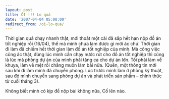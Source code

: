 ```yaml
---
layout: post
title: ÔI !!! Lo quá
date: '2007-04-04 05:00:00'
redirect_from: /oi-lo-qua/
---
```


Thời gian quả chạy nhanh thật, mới thoắt một cái đã sắp hết hạn nộp đồ án tốt nghiệp rồi (16/04), thế mà mình chưa làm được gì mới ác chứ. Thời gian đi làm đã chiếm hết thời gian làm đồ án tốt nghiệp của mình. Mà công việc cũng ác thật, đúng lúc mình cần chạy nước rút cho đồ án tốt nghiệp thì cũng là lúc mà phòng dự án của mình phải tăng ca cho dự án lớn. Tối phải làm về khuya, làm về mệt rồi chẳng muốn làm bài nữa. (Quên, một thông tin mới sau khi đi làm mình đã chuyển phòng. Lúc trước mình làm ở phòng kỹ thuật, sau đó mình chuyển sang phòng dự án và phát triển sản phẩm – chính thức từ cuối tháng 3).

Không biết mình có kịp để nộp bài không nữa, Cố lên nào.